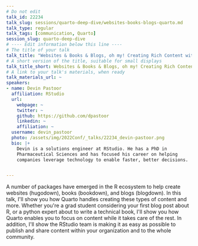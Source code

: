 ```yaml
---
# Do not edit
talk_id: 22234
talk_slug: sessions/quarto-deep-dive/websites-books-blogs-quarto.md
talk_type: regular
talk_tags: [communication, Quarto]
session_slug: quarto-deep-dive
# ---- Edit information below this line ----
# The title of your talk
talk_title: "Websites & Books & Blogs, oh my! Creating Rich Content with Quarto"
# A short version of the title, suitable for small displays
talk_title_short: Websites & Books & Blogs, oh my! Creating Rich Content with Quarto
# A link to your talk's materials, when ready
talk_materials_url: ~
speakers:
- name: Devin Pastoor
  affiliation: RStudio
  url:
    webpage: ~
    twitter: ~
    github: https://github.com/dpastoor
    linkedin: ~
    affiliation: ~
  username: devin_pastoor
  photo: /assets/img/2022Conf/_talks/22234_devin-pastoor.png
  bio: |+
    Devin is a solutions engineer at RStudio. He has a PhD in
    Pharmaceutical Sciences and has focused his career on helping
    companies leverage technology to enable faster, better decisions.


---
```


<!-- ABSTRACT ----
Please write abstract below. You may use simple markdown (links, code style, bold, italics)
-->

A number of packages have emerged in the R ecosystem to help create websites
(hugodown), books (bookdown), and blogs (blogdown). In this talk, I'll show
you how Quarto handles creating these types of content and more. Whether you're
a grad student considering your first blog post about R, or a python expert
about to write a technical book, I'll show you how Quarto enables you to focus
on content while it takes care of the rest. In addition, I'll show the RStudio
team is making it as easy as possible to publish and share content within your
organization and to the whole community.
